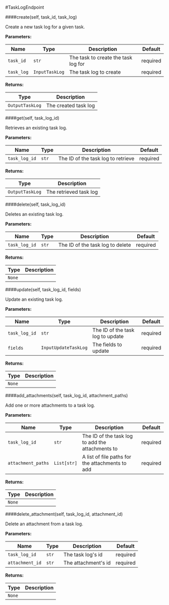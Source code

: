 #TaskLogEndpoint

####create(self, task_id, task_log)

Create a new task log for a given task.

**Parameters:**

|Name                |Type                          |Description                                    |Default|
|--------------------|------------------------------|-----------------------------------------------|-----------------|
|```task_id```       |```str```                     |The task to create the task log for            |required         |
|```task_log```      |```InputTaskLog```            |The task log to create                         |required         |
           
**Returns:**

|Type                      |Description                                    
|-------------------------|-----------------------------------------------|
|```OutputTaskLog```      |The created task log                           |      


####get(self, task_log_id)

Retrieves an existing task log.

**Parameters:**

|Name                |Type                          |Description                                    |Default|
|--------------------|------------------------------|-----------------------------------------------|-----------------|
|```task_log_id```   |```str```                     |The ID of the task log to retrieve             |required         |
           
**Returns:**

|Type                     |Description                                    
|-------------------------|-----------------------------------------------|
|```OutputTaskLog```      |The retrieved task log                         |   
 

####delete(self, task_log_id)

Deletes an existing task log.

**Parameters:**

|Name                |Type                          |Description                                    |Default|
|--------------------|------------------------------|-----------------------------------------------|-----------------|
|```task_log_id```   |```str```                     |The ID of the task log to delete               |required         |
           
**Returns:**

|Type                      |Description                                    
|-------------------------|-----------------------------------------------|
|```None```               |                                               |  


####update(self, task_log_id, fields)

Update an existing task log.

**Parameters:**

|Name                |Type                          |Description                                    |Default|
|--------------------|------------------------------|-----------------------------------------------|-----------------|
|```task_log_id```   |```str```                     |The ID of the task log to update               |required         |
|```fields```        |```InputUpdateTaskLog```      |The fields to update                           |required         |
           
**Returns:**

|Type                      |Description                                    
|-------------------------|-----------------------------------------------|
|```None```               |                                               |  


####add_attachments(self, task_log_id, attachment_paths)

Add one or more attachments to a task log.

**Parameters:**

|Name                |Type                          |Description                                    |Default|
|--------------------|------------------------------|-----------------------------------------------|-----------------|
|```task_log_id```   |```str```                     |The ID of the task log to add the attachments to |required         |
|```attachment_paths``` |```List[str]```            |A list of file paths for the attachments to add  |required         |
           
**Returns:**

|Type                      |Description                                    
|-------------------------|-----------------------------------------------|
|```None```               |                                               |  


####delete_attachment(self, task_log_id, attachment_id)

Delete an attachment from a task log.

**Parameters:**

|Name                |Type                          |Description                                    |Default|
|--------------------|------------------------------|-----------------------------------------------|-----------------|
|```task_log_id```   |```str```                     |The task log's id                              |required         |
|```attachment_id``` |```str```                     |The attachment's id                            |required         |
           
**Returns:**

|Type                      |Description                                    
|-------------------------|-----------------------------------------------|
|```None```               |                                               |  






